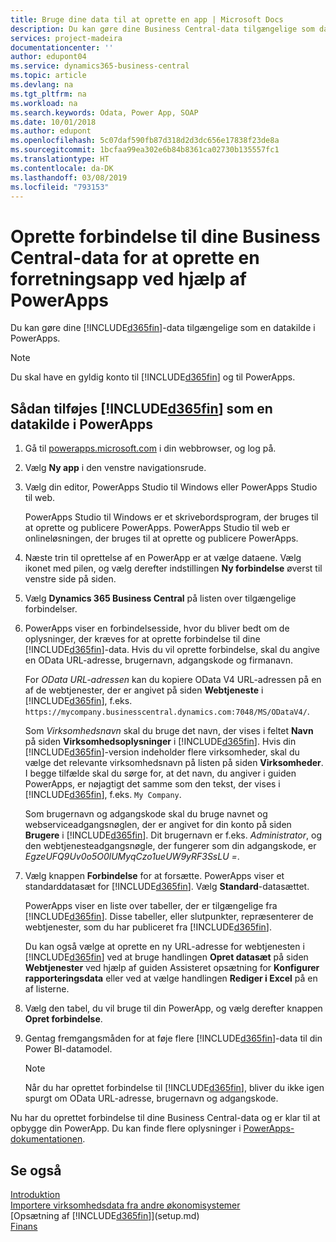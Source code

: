 ```yaml
---
title: Bruge dine data til at oprette en app | Microsoft Docs
description: Du kan gøre dine Business Central-data tilgængelige som datakilde og angive en OData URL-adresse til dine webtjenester for at oprette en forretningsapp ved hjælp af PowerApps.
services: project-madeira
documentationcenter: ''
author: edupont04
ms.service: dynamics365-business-central
ms.topic: article
ms.devlang: na
ms.tgt_pltfrm: na
ms.workload: na
ms.search.keywords: Odata, Power App, SOAP
ms.date: 10/01/2018
ms.author: edupont
ms.openlocfilehash: 5c07daf590fb87d318d2d3dc656e17838f23de8a
ms.sourcegitcommit: 1bcfaa99ea302e6b84b8361ca02730b135557fc1
ms.translationtype: HT
ms.contentlocale: da-DK
ms.lasthandoff: 03/08/2019
ms.locfileid: "793153"
---
```

# <a name="connecting-to-your-business-central-data-to-build-a-business-app-using-powerapps"></a>Oprette forbindelse til dine Business Central-data for at oprette en forretningsapp ved hjælp af PowerApps
Du kan gøre dine [!INCLUDE[d365fin](includes/d365fin_md.md)]-data tilgængelige som en datakilde i PowerApps.  

> [!NOTE]  
>   Du skal have en gyldig konto til [!INCLUDE[d365fin](includes/d365fin_md.md)] og til PowerApps.  

## <a name="to-add-included365finincludesd365finmdmd-as-a-data-source-in-powerapps"></a>Sådan tilføjes [!INCLUDE[d365fin](includes/d365fin_md.md)] som en datakilde i PowerApps
1. Gå til [powerapps.microsoft.com](https://powerapps.microsoft.com/en-us/) i din webbrowser, og log på.
2. Vælg **Ny app** i den venstre navigationsrude.
3. Vælg din editor, PowerApps Studio til Windows eller PowerApps Studio til web.

   PowerApps Studio til Windows er et skrivebordsprogram, der bruges til at oprette og publicere PowerApps. PowerApps Studio til web er onlineløsningen, der bruges til at oprette og publicere PowerApps.
4. Næste trin til oprettelse af en PowerApp er at vælge dataene. Vælg ikonet med pilen, og vælg derefter indstillingen **Ny forbindelse** øverst til venstre side på siden.
5. Vælg **Dynamics 365 Business Central** på listen over tilgængelige forbindelser.
6. PowerApps viser en forbindelsesside, hvor du bliver bedt om de oplysninger, der kræves for at oprette forbindelse til dine [!INCLUDE[d365fin](includes/d365fin_md.md)]-data. Hvis du vil oprette forbindelse, skal du angive en OData URL-adresse, brugernavn, adgangskode og firmanavn.

   For *OData URL-adressen* kan du kopiere OData V4 URL-adressen på en af de webtjenester, der er angivet på siden **Webtjeneste** i [!INCLUDE[d365fin](includes/d365fin_md.md)], f.eks. `https://mycompany.businesscentral.dynamics.com:7048/MS/ODataV4/`.  

   Som *Virksomhedsnavn* skal du bruge det navn, der vises i feltet **Navn** på siden **Virksomhedsoplysninger** i [!INCLUDE[d365fin](includes/d365fin_md.md)]. Hvis din [!INCLUDE[d365fin](includes/d365fin_md.md)]-version indeholder flere virksomheder, skal du vælge det relevante virksomhedsnavn på listen på siden **Virksomheder**. I begge tilfælde skal du sørge for, at det navn, du angiver i guiden PowerApps, er nøjagtigt det samme som den tekst, der vises i [!INCLUDE[d365fin](includes/d365fin_md.md)], f.eks. `My Company`.

   Som brugernavn og adgangskode skal du bruge navnet og webserviceadgangsnøglen, der er angivet for din konto på siden **Brugere** i [!INCLUDE[d365fin](includes/d365fin_md.md)]. Dit brugernavn er f.eks. *Administrator*, og den webtjenesteadgangsnøgle, der fungerer som din adgangskode, er *EgzeUFQ9Uv0o5O0lUMyqCzo1ueUW9yRF3SsLU =*.
7. Vælg knappen **Forbindelse** for at forsætte. PowerApps viser et standarddatasæt for [!INCLUDE[d365fin](includes/d365fin_md.md)]. Vælg **Standard**-datasættet.

   PowerApps viser en liste over tabeller, der er tilgængelige fra [!INCLUDE[d365fin](includes/d365fin_md.md)]. Disse tabeller, eller slutpunkter, repræsenterer de webtjenester, som du har publiceret fra [!INCLUDE[d365fin](includes/d365fin_md.md)].

   Du kan også vælge at oprette en ny URL-adresse for webtjenesten i [!INCLUDE[d365fin](includes/d365fin_md.md)] ved at bruge handlingen **Opret datasæt** på siden **Webtjenester** ved hjælp af guiden Assisteret opsætning for **Konfigurer rapporteringsdata** eller ved at vælge handlingen **Rediger i Excel** på en af listerne.
8. Vælg den tabel, du vil bruge til din PowerApp, og vælg derefter knappen **Opret forbindelse**.
9. Gentag fremgangsmåden for at føje flere [!INCLUDE[d365fin](includes/d365fin_md.md)]-data til din Power BI-datamodel.

   > [!NOTE]  
   >    Når du har oprettet forbindelse til [!INCLUDE[d365fin](includes/d365fin_md.md)], bliver du ikke igen spurgt om OData URL-adresse, brugernavn og adgangskode.

Nu har du oprettet forbindelse til dine Business Central-data og er klar til at opbygge din PowerApp. Du kan finde flere oplysninger i [PowerApps-dokumentationen](https://powerapps.microsoft.com/tutorials/getting-started/).

## <a name="see-also"></a>Se også
[Introduktion](product-get-started.md)  
[Importere virksomhedsdata fra andre økonomisystemer](across-import-data-configuration-packages.md)  
[Opsætning af [!INCLUDE[d365fin](includes/d365fin_md.md)]](setup.md)  
[Finans](finance.md)  
